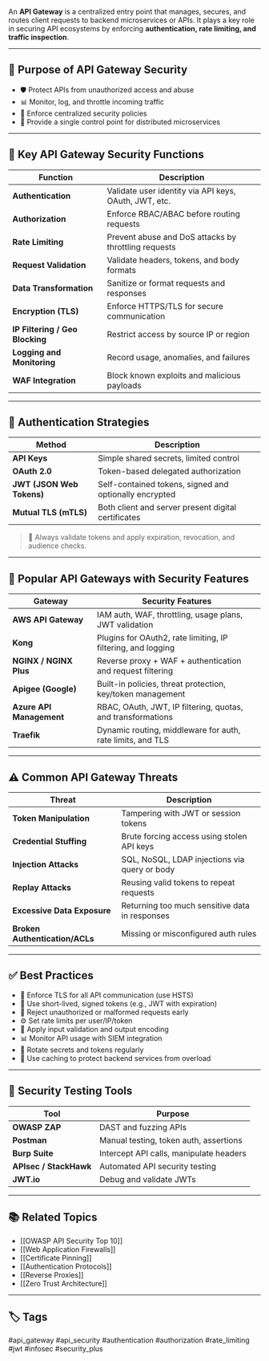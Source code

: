 An **API Gateway** is a centralized entry point that manages, secures, and routes client requests to backend microservices or APIs. It plays a key role in securing API ecosystems by enforcing **authentication, rate limiting, and traffic inspection**.

---

## 🎯 Purpose of API Gateway Security

- 🛡️ Protect APIs from unauthorized access and abuse
- 📊 Monitor, log, and throttle incoming traffic
- 🔐 Enforce centralized security policies
- 🚪 Provide a single control point for distributed microservices

---

## 🧱 Key API Gateway Security Functions

| Function                     | Description                                               |
|------------------------------|-----------------------------------------------------------|
| **Authentication**            | Validate user identity via API keys, OAuth, JWT, etc.     |
| **Authorization**             | Enforce RBAC/ABAC before routing requests                 |
| **Rate Limiting**             | Prevent abuse and DoS attacks by throttling requests      |
| **Request Validation**        | Validate headers, tokens, and body formats                |
| **Data Transformation**       | Sanitize or format requests and responses                 |
| **Encryption (TLS)**          | Enforce HTTPS/TLS for secure communication                |
| **IP Filtering / Geo Blocking** | Restrict access by source IP or region                  |
| **Logging and Monitoring**    | Record usage, anomalies, and failures                     |
| **WAF Integration**           | Block known exploits and malicious payloads               |

---

## 🔐 Authentication Strategies

| Method           | Description                                        |
|------------------|----------------------------------------------------|
| **API Keys**      | Simple shared secrets, limited control             |
| **OAuth 2.0**     | Token-based delegated authorization                |
| **JWT (JSON Web Tokens)** | Self-contained tokens, signed and optionally encrypted |
| **Mutual TLS (mTLS)** | Both client and server present digital certificates        |

> 📌 Always validate tokens and apply expiration, revocation, and audience checks.

---

## 🧰 Popular API Gateways with Security Features

| Gateway              | Security Features                                               |
|----------------------|------------------------------------------------------------------|
| **AWS API Gateway**   | IAM auth, WAF, throttling, usage plans, JWT validation          |
| **Kong**              | Plugins for OAuth2, rate limiting, IP filtering, and logging    |
| **NGINX / NGINX Plus**| Reverse proxy + WAF + authentication and request filtering      |
| **Apigee (Google)**   | Built-in policies, threat protection, key/token management      |
| **Azure API Management** | RBAC, OAuth, JWT, IP filtering, quotas, and transformations  |
| **Traefik**           | Dynamic routing, middleware for auth, rate limits, and TLS      |

---

## ⚠️ Common API Gateway Threats

| Threat                         | Description                                       |
|--------------------------------|---------------------------------------------------|
| **Token Manipulation**          | Tampering with JWT or session tokens              |
| **Credential Stuffing**         | Brute forcing access using stolen API keys        |
| **Injection Attacks**           | SQL, NoSQL, LDAP injections via query or body     |
| **Replay Attacks**              | Reusing valid tokens to repeat requests           |
| **Excessive Data Exposure**     | Returning too much sensitive data in responses    |
| **Broken Authentication/ACLs** | Missing or misconfigured auth rules               |

---

## ✅ Best Practices

- 🔐 Enforce TLS for all API communication (use HSTS)
- 🔑 Use short-lived, signed tokens (e.g., JWT with expiration)
- 🚫 Reject unauthorized or malformed requests early
- ⚙️ Set rate limits per user/IP/token
- 🧼 Apply input validation and output encoding
- 📊 Monitor API usage with SIEM integration
- 🔄 Rotate secrets and tokens regularly
- 🔁 Use caching to protect backend services from overload

---

## 🧪 Security Testing Tools

| Tool           | Purpose                                 |
|----------------|------------------------------------------|
| **OWASP ZAP**  | DAST and fuzzing APIs                    |
| **Postman**    | Manual testing, token auth, assertions   |
| **Burp Suite** | Intercept API calls, manipulate headers  |
| **APIsec / StackHawk** | Automated API security testing         |
| **JWT.io**     | Debug and validate JWTs                  |

---

## 📚 Related Topics

- [[OWASP API Security Top 10]]
- [[Web Application Firewalls]]
- [[Certificate Pinning]]
- [[Authentication Protocols]]
- [[Reverse Proxies]]
- [[Zero Trust Architecture]]

---

## 🏷 Tags

#api_gateway #api_security #authentication #authorization #rate_limiting #jwt #infosec #security_plus
